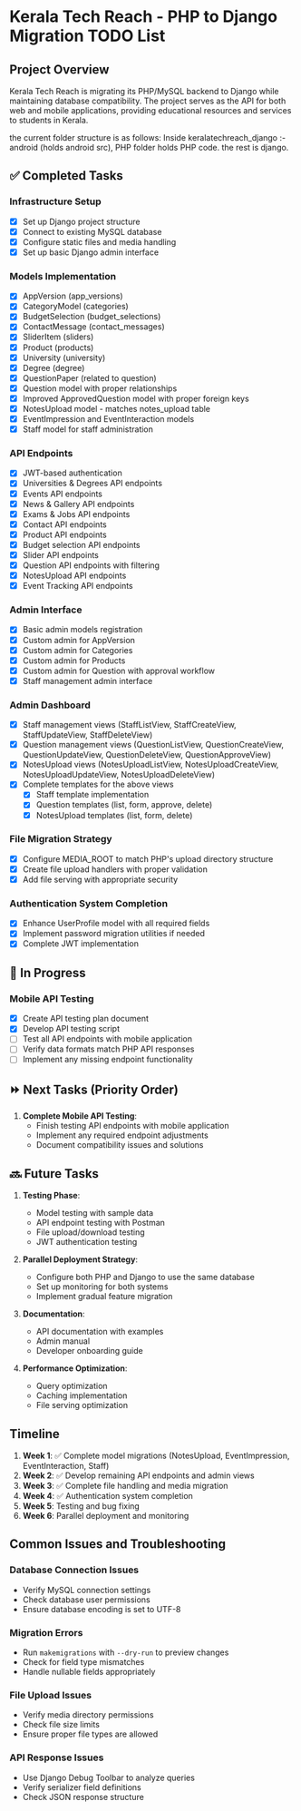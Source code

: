 # Kerala Tech Reach - PHP to Django Migration TODO List

## Project Overview
Kerala Tech Reach is migrating its PHP/MySQL backend to Django while maintaining database compatibility.
The project serves as the API for both web and mobile applications, providing educational resources and services to students in Kerala.

the current folder structure is as follows:
Inside keralatechreach_django :-	
 android (holds android src), PHP folder holds PHP code. the rest is django.

## ✅ Completed Tasks

### Infrastructure Setup
- [x] Set up Django project structure
- [x] Connect to existing MySQL database
- [x] Configure static files and media handling
- [x] Set up basic Django admin interface

### Models Implementation
- [x] AppVersion (app_versions)
- [x] CategoryModel (categories)
- [x] BudgetSelection (budget_selections)
- [x] ContactMessage (contact_messages)
- [x] SliderItem (sliders)
- [x] Product (products)
- [x] University (university)
- [x] Degree (degree)
- [x] QuestionPaper (related to question)
- [x] Question model with proper relationships
- [x] Improved ApprovedQuestion model with proper foreign keys
- [x] NotesUpload model - matches notes_upload table
- [x] EventImpression and EventInteraction models
- [x] Staff model for staff administration

### API Endpoints
- [x] JWT-based authentication
- [x] Universities & Degrees API endpoints
- [x] Events API endpoints
- [x] News & Gallery API endpoints
- [x] Exams & Jobs API endpoints
- [x] Contact API endpoints
- [x] Product API endpoints
- [x] Budget selection API endpoints
- [x] Slider API endpoints
- [x] Question API endpoints with filtering
- [x] NotesUpload API endpoints
- [x] Event Tracking API endpoints

### Admin Interface
- [x] Basic admin models registration
- [x] Custom admin for AppVersion
- [x] Custom admin for Categories
- [x] Custom admin for Products
- [x] Custom admin for Question with approval workflow
- [x] Staff management admin interface

### Admin Dashboard
- [x] Staff management views (StaffListView, StaffCreateView, StaffUpdateView, StaffDeleteView)
- [x] Question management views (QuestionListView, QuestionCreateView, QuestionUpdateView, QuestionDeleteView, QuestionApproveView)
- [x] NotesUpload views (NotesUploadListView, NotesUploadCreateView, NotesUploadUpdateView, NotesUploadDeleteView)
- [x] Complete templates for the above views
  - [x] Staff template implementation
  - [x] Question templates (list, form, approve, delete)
  - [x] NotesUpload templates (list, form, delete)

### File Migration Strategy
- [x] Configure MEDIA_ROOT to match PHP's upload directory structure
- [x] Create file upload handlers with proper validation
- [x] Add file serving with appropriate security

### Authentication System Completion
- [x] Enhance UserProfile model with all required fields
- [x] Implement password migration utilities if needed
- [x] Complete JWT implementation

## 🔄 In Progress

### Mobile API Testing
- [x] Create API testing plan document
- [x] Develop API testing script
- [ ] Test all API endpoints with mobile application
- [ ] Verify data formats match PHP API responses
- [ ] Implement any missing endpoint functionality

## ⏩ Next Tasks (Priority Order)

1. **Complete Mobile API Testing**:
   - Finish testing API endpoints with mobile application
   - Implement any required endpoint adjustments
   - Document compatibility issues and solutions

## 🔜 Future Tasks

1. **Testing Phase**:
   - Model testing with sample data
   - API endpoint testing with Postman
   - File upload/download testing
   - JWT authentication testing

2. **Parallel Deployment Strategy**:
   - Configure both PHP and Django to use the same database
   - Set up monitoring for both systems
   - Implement gradual feature migration

3. **Documentation**:
   - API documentation with examples
   - Admin manual
   - Developer onboarding guide

4. **Performance Optimization**:
   - Query optimization
   - Caching implementation
   - File serving optimization

## Timeline

1. **Week 1**: ✅ Complete model migrations (NotesUpload, EventImpression, EventInteraction, Staff)
2. **Week 2**: ✅ Develop remaining API endpoints and admin views
3. **Week 3**: ✅ Complete file handling and media migration
4. **Week 4**: ✅ Authentication system completion
5. **Week 5**: Testing and bug fixing
6. **Week 6**: Parallel deployment and monitoring

## Common Issues and Troubleshooting

### Database Connection Issues
- Verify MySQL connection settings
- Check database user permissions
- Ensure database encoding is set to UTF-8

### Migration Errors
- Run `makemigrations` with `--dry-run` to preview changes
- Check for field type mismatches
- Handle nullable fields appropriately

### File Upload Issues
- Verify media directory permissions
- Check file size limits
- Ensure proper file types are allowed

### API Response Issues
- Use Django Debug Toolbar to analyze queries
- Verify serializer field definitions
- Check JSON response structure 